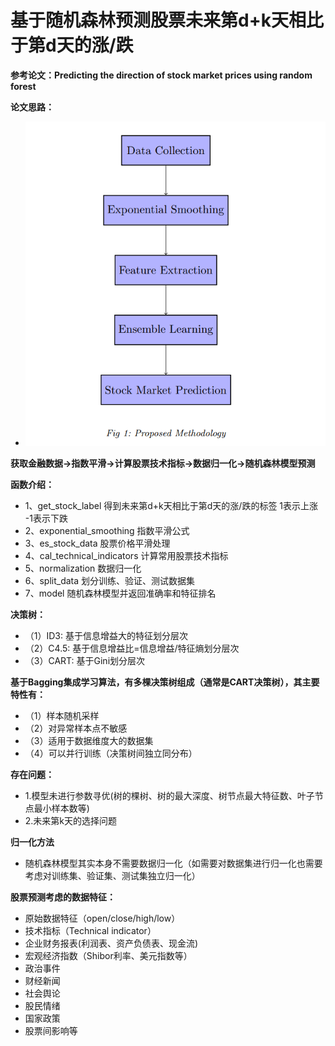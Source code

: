 
# 基于随机森林预测股票未来第d+k天相比于第d天的涨/跌

**参考论文：Predicting the direction of stock market prices using random forest**

**论文思路：**
+ <img src="https://github.com/jiwawa112/Financial-Prediction/blob/master/Financial-Prediction-Random-Forest/images/Methodology.png" width="500">

**获取金融数据->指数平滑->计算股票技术指标->数据归一化->随机森林模型预测**

**函数介绍：**
+ 1、get_stock_label 得到未来第d+k天相比于第d天的涨/跌的标签  1表示上涨 -1表示下跌
+ 2、exponential_smoothing 指数平滑公式
+ 3、es_stock_data 股票价格平滑处理
+ 4、cal_technical_indicators 计算常用股票技术指标
+ 5、normalization 数据归一化
+ 6、split_data 划分训练、验证、测试数据集
+ 7、model 随机森林模型并返回准确率和特征排名

**决策树：**
+ （1）ID3: 基于信息增益大的特征划分层次
+ （2）C4.5: 基于信息增益比=信息增益/特征熵划分层次
+ （3）CART: 基于Gini划分层次

**基于Bagging集成学习算法，有多棵决策树组成（通常是CART决策树），其主要特性有：**
+ （1）样本随机采样
+ （2）对异常样本点不敏感
+ （3）适用于数据维度大的数据集
+ （4）可以并行训练（决策树间独立同分布）

**存在问题：**
+ 1.模型未进行参数寻优(树的棵树、树的最大深度、树节点最大特征数、叶子节点最小样本数等)
+ 2.未来第k天的选择问题

**归一化方法**
+ 随机森林模型其实本身不需要数据归一化（如需要对数据集进行归一化也需要考虑对训练集、验证集、测试集独立归一化）

**股票预测考虑的数据特征：**
+ 原始数据特征（open/close/high/low）
+ 技术指标（Technical indicator）
+ 企业财务报表(利润表、资产负债表、现金流)
+ 宏观经济指数（Shibor利率、美元指数等）
+ 政治事件
+ 财经新闻
+ 社会舆论
+ 股民情绪
+ 国家政策
+ 股票间影响等
